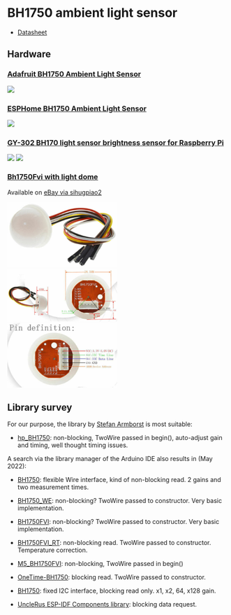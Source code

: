# BH1750 ambient light sensor

- [Datasheet](https://www.elechouse.com/elechouse/images/product/Digital%20light%20Sensor/bh1750fvi-e.pdf)


## Hardware

### [Adafruit BH1750 Ambient Light Sensor](https://learn.adafruit.com/adafruit-bh1750-ambient-light-sensor)

<img src="https://cdn-learn.adafruit.com/assets/assets/000/093/309/medium800/adafruit_products_pinputs4681_top_ORIG_2020_07.png?1595024462" width=50%>


### [ESPHome BH1750 Ambient Light Sensor](https://esphome.io/components/sensor/bh1750.html)

<img src="https://esphome.io/_images/bh1750-full.jpg" width=50%>


### [GY-302 BH170 light sensor brightness sensor for Raspberry Pi](https://www.az-delivery.de/en/products/gy-302-bh1750-lichtsensor-lichtstaerke-modul-fuer-arduino-und-raspberry-pi)

<img src="https://cdn.shopify.com/s/files/1/1509/1638/products/1.Main_1x_GY-302BH1750LichtsensorLichtstarkeModulfurArduinoundRaspberryPi.jpg?v=1583916161" width=30%>

<img src="http://cdn.shopify.com/s/files/1/1509/1638/products/3.Back_98298f96-a9ca-45a0-9ce9-0fefa6c338f0_1024x.jpg?v=1583916160" width=50%>

### [Bh1750Fvi with light dome](https://www.ebay.de/itm/313537378784?chn=ps&_trkparms=ispr%3D1&amdata=enc%3A1sBBkBa-6RfClS7tqIW48lA86&norover=1&mkevt=1&mkrid=707-134425-41852-0&mkcid=2&itemid=313537378784&targetid=1596011701110&device=c&mktype=pla&googleloc=9042270&poi=&campaignid=14472331666&mkgroupid=125370287694&rlsatarget=pla-1596011701110&abcId=9300652&merchantid=111416633&gclid=EAIaIQobChMI4N3RsZO89wIVk-F3Ch2fuwEmEAQYBCABEgLo8_D_BwE)

Available on [eBay via sihugpiao2](https://www.ebay.de/str/sihugpiao2)

<img src="images/bh1750-lightdome.jpg" width=50%>

<img src="images/bh1750-lightdome-dimensions.jpg" width=50%>

<img src="images/bh1750-lightdome-pins.jpg" width=50%>


## Library survey

For our purpose, the library by [Stefan Armborst](https://github.com/Starmbi) is most suitable:

- [hp_BH1750](https://github.com/Starmbi/hp_BH1750): non-blocking,
  TwoWire passed in begin(), auto-adjust gain and timing, well thought
  timing issues.


A search via the library manager of the Arduino IDE also results in (May 2022):

- [BH1750](https://github.com/claws/BH1750): flexible Wire interface,
  kind of non-blocking read. 2 gains and two measurement times.

- [BH1750_WE](https://github.com/wollewald/BH1750_WE): non-blocking?
  TwoWire passed to constructor. Very basic implementation.

- [BH1750FVI](https://github.com/PeterEmbedded/BH1750FVI):
  non-blocking? TwoWire passed to constructor. Very basic
  implementation.

- [BH1750FVI_RT](https://github.com/RobTillaart/BH1750FVI_RT):
  non-blocking read. TwoWire passed to constructor. Temperature
  correction.

- [M5_BH1750FVI](https://github.com/m5stack/M5_BH1750FVI):
  non-blocking, TwoWire passed in begin()

- [OneTime-BH1750](OneTime-BH1750): blocking read. TwoWire passed to
  constructor.

- [BH1750](https://github.com/jancoow/BH1730-Library): fixed I2C
  interface, blocking read only. x1, x2, 64, x128 gain.

- [UncleRus ESP-IDF Components
  library](https://github.com/UncleRus/esp-idf-lib): blocking data
  request.
